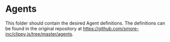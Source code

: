﻿Agents
======
This folder should contain the desired Agent definitions. The definitions can be found in the original repository at https://github.com/smore-inc/clippy.js/tree/master/agents.
